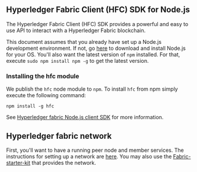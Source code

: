 ## Hyperledger Fabric Client (HFC) SDK for Node.js

The Hyperledger Fabric Client (HFC) SDK provides a powerful and easy to use API
to interact with a Hyperledger Fabric blockchain.

This document assumes that you already have set up a Node.js development
environment. If not, go [here](https://nodejs.org/en/download/package-manager/)
to download and install Node.js for your OS. You'll also want the latest version
of `npm` installed. For that, execute `sudo npm install npm -g` to get the
latest version.

### Installing the hfc module

We publish the `hfc` node module to `npm`. To install `hfc` from npm simply
execute the following command:

```
npm install -g hfc
```

See [Hyperledger fabric Node.js client SDK](http://fabric-sdk-node.readthedocs.io/en/latest/node-sdk-guide) for more information.


## Hyperledger fabric network

First, you'll want to have a running peer node and member services. The
instructions for setting up a network are [here](Network-setup.md). You may also use the [Fabric-starter-kit](../starter/fabric-starter-kit.md) that provides the network.

